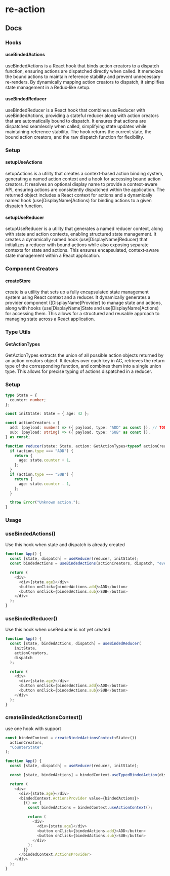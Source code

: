 # re-action

## Docs

### Hooks

#### useBindedActions

useBindedActions is a React hook that binds action creators to a dispatch function, ensuring actions are dispatched directly when called. It memoizes the bound actions to maintain reference stability and prevent unnecessary re-renders. By dynamically mapping action creators to dispatch, it simplifies state management in a Redux-like setup.

#### useBindedReducer

useBindedReducer is a React hook that combines useReducer with useBindedActions, providing a stateful reducer along with action creators that are automatically bound to dispatch. It ensures that actions are dispatched seamlessly when called, simplifying state updates while maintaining reference stability. The hook returns the current state, the bound action creators, and the raw dispatch function for flexibility.

### Setup

#### setupUseActions

setupActions is a utility that creates a context-based action binding system, generating a named action context and a hook for accessing bound action creators. It resolves an optional display name to provide a context-aware API, ensuring actions are consistently dispatched within the application. The returned object includes a React context for actions and a dynamically named hook (use[DisplayName]Actions) for binding actions to a given dispatch function.

#### setupUseReducer

setupUseReducer is a utility that generates a named reducer context, along with state and action contexts, enabling structured state management. It creates a dynamically named hook (use[DisplayName]Reducer) that initializes a reducer with bound actions while also exposing separate contexts for state and actions. This ensures encapsulated, context-aware state management within a React application.

### Component Creators

#### createStore

create is a utility that sets up a fully encapsulated state management system using React context and a reducer. It dynamically generates a provider component ([DisplayName]Provider) to manage state and actions, along with hooks (use[DisplayName]State and use[DisplayName]Actions) for accessing them. This allows for a structured and reusable approach to managing state across a React application.

### Type Utils

#### GetActionTypes

GetActionTypes extracts the union of all possible action objects returned by an action creators object. It iterates over each key in AC, retrieves the return type of the corresponding function, and combines them into a single union type. This allows for precise typing of actions dispatched in a reducer.

### Setup

```ts
type State = {
  counter: number;
};

const initState: State = { age: 42 };

const actionCreators = {
  add: (payload: number) => ({ payload, type: "ADD" as const }), // TODO: skip type - use keys instead -> build actionCreators
  sub: (payload: string) => ({ payload, type: "SUB" as const }),
} as const;

function reducer(state: State, action: GetActionTypes<typeof actionCreators>) {
  if (action.type === "ADD") {
    return {
      age: state.counter + 1,
    };
  }
  if (action.type === "SUB") {
    return {
      age: state.counter - 1,
    };
  }

  throw Error("Unknown action.");
}
```

### Usage

### useBindedActions()

Use this hook when state and dispatch is already created

```ts
function App() {
  const [state, dispatch] = useReducer(reducer, initState);
  const bindedActions = useBindedActions(actionCreators, dispatch, "eventify");

  return (
    <div>
      <div>{state.age}</div>
      <button onClick={bindedActions.add}>ADD</button>
      <button onClick={bindedActions.sub}>SUB</button>
    </div>
  );
}
```

### useBindedReducer()

Use this hook when useReducer is not yet created

```ts
function App() {
  const [state, bindedActions, dispatch] = useBindedReducer(
    initState,
    actionCreators,
    dispatch
  );

  return (
    <div>
      <div>{state.age}</div>
      <button onClick={bindedActions.add}>ADD</button>
      <button onClick={bindedActions.sub}>SUB</button>
    </div>
  );
}
```

### createBindedActionsContext()

use one hook with support

```ts
const bindedContext = createBindedActionsContext<State>()(
  actionCreators,
  "CounterState"
);

function App() {
  const [state, dispatch] = useReducer(reducer, initState);

  const [state, bindedActions] = bindedContext.useTypedBindedAction(dispatch);

  return (
    <div>
      <div>{state.age}</div>
      <bindedContext.ActionsProvider value={bindedActions}>
        {() => {
          const bindedActions = bindedContext.useActionContext();

          return (
            <div>
              <div>{state.age}</div>
              <button onClick={bindedActions.add}>ADD</button>
              <button onClick={bindedActions.sub}>SUB</button>
            </div>
          );
        }}
      </bindedContext.ActionsProvider>
    </div>
  );
}
```
